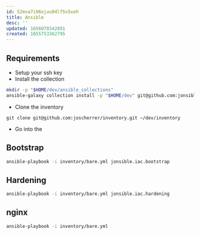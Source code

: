 ```yaml
---
id: 52mva7i06ojuu04lf5x5xeh
title: Ansible
desc: ''
updated: 1656078342891
created: 1655753362795
---
```


## Requirements

- Setup your ssh key
- Install the collection
```bash
mkdir -p "$HOME/dev/ansible_collections"
ansible-galaxy collection install -p "$HOME/dev" git@github.com:jonsible/iac.git
```
- Clone the inventory
```
git clone git@github.com:joscherrer/inventory.git ~/dev/inventory
```
- Go into the 

## Bootstrap

```bash
ansible-playbook -i inventory/bare.yml jonsible.iac.bootstrap
```


## Hardening

```bash
ansible-playbook -i inventory/bare.yml jonsible.iac.hardening
```

## nginx

```bash
ansible-playbook -i inventory/bare.yml
```